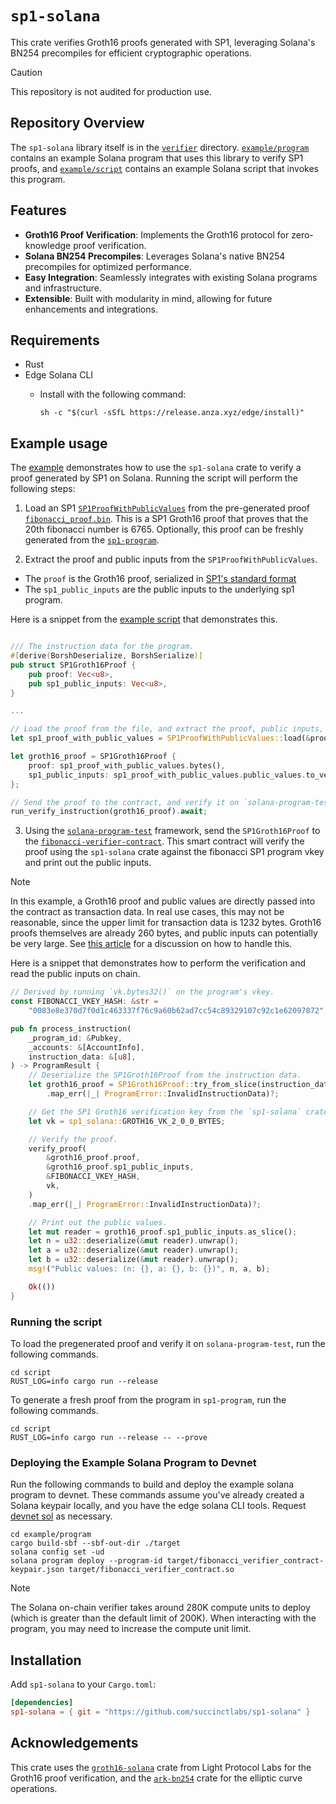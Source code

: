 # `sp1-solana`

This crate verifies Groth16 proofs generated with SP1, leveraging Solana's BN254 precompiles for efficient cryptographic operations.

> [!CAUTION]
>
> This repository is not audited for production use.

## Repository Overview

The `sp1-solana` library itself is in the [`verifier`](verifier) directory. [`example/program`](example/program) contains an example Solana program that uses this library to verify SP1 proofs, and [`example/script`](example/script) contains an example Solana script that invokes this program.

## Features

- **Groth16 Proof Verification**: Implements the Groth16 protocol for zero-knowledge proof verification.
- **Solana BN254 Precompiles**: Leverages Solana's native BN254 precompiles for optimized performance.
- **Easy Integration**: Seamlessly integrates with existing Solana programs and infrastructure.
- **Extensible**: Built with modularity in mind, allowing for future enhancements and integrations.

## Requirements

- Rust
- Edge Solana CLI
  - Install with the following command:

    ```shell
    sh -c "$(curl -sSfL https://release.anza.xyz/edge/install)"
    ```

## Example usage

The [example](./example) demonstrates how to use the `sp1-solana` crate to verify a proof generated by SP1 on Solana.
Running the script will perform the following steps:

1. Load an SP1 [`SP1ProofWithPublicValues`](https://docs.rs/sp1-sdk/2.0.0/sp1_sdk/proof/struct.SP1ProofWithPublicValues.html)
from the pre-generated proof [`fibonacci_proof.bin`](../proofs/fibonacci_proof.bin). This is a SP1 Groth16 proof that
proves that the 20th fibonacci number is 6765. Optionally, this proof can be freshly generated from
the [`sp1-program`](../sp1-program).

2. Extract the proof and public inputs from the `SP1ProofWithPublicValues`.

- The `proof` is the Groth16 proof, serialized in [SP1's standard format](https://docs.rs/sp1-sdk/2.0.0/sp1_sdk/proof/struct.SP1ProofWithPublicValues.html#method.bytes)
- The `sp1_public_inputs` are the public inputs to the underlying sp1 program.

Here is a snippet from the [example script](./example/script/src/main.rs) that demonstrates this.

```rust

/// The instruction data for the program.
#[derive(BorshDeserialize, BorshSerialize)]
pub struct SP1Groth16Proof {
    pub proof: Vec<u8>,
    pub sp1_public_inputs: Vec<u8>,
}

...

// Load the proof from the file, and extract the proof, public inputs, and program vkey hash.
let sp1_proof_with_public_values = SP1ProofWithPublicValues::load(&proof_file).unwrap();

let groth16_proof = SP1Groth16Proof {
    proof: sp1_proof_with_public_values.bytes(),
    sp1_public_inputs: sp1_proof_with_public_values.public_values.to_vec(),
};

// Send the proof to the contract, and verify it on `solana-program-test`.
run_verify_instruction(groth16_proof).await;
```

3. Using the [`solana-program-test`](https://docs.rs/solana-program-test/latest/solana_program_test/) framework, send the `SP1Groth16Proof` to the
[`fibonacci-verifier-contract`](./example/program). This smart contract will verify the proof using the `sp1-solana`
crate against the fibonacci SP1 program vkey and print out the public inputs.

> [!NOTE]
> In this example, a Groth16 proof and public values are directly passed into the contract as transaction data.
> In real use cases, this may not be reasonable, since the upper limit for transaction data is 1232 bytes.
> Groth16 proofs themselves are already 260 bytes, and public inputs can potentially be very large.
> See [this article](https://solana.com/developers/courses/program-optimization/lookup-tables) for a discussion
> on how to handle this.

Here is a snippet that demonstrates how to perform the verification and read the public inputs on chain.

```rust
// Derived by running `vk.bytes32()` on the program's vkey.
const FIBONACCI_VKEY_HASH: &str =
    "0083e8e370d7f0d1c463337f76c9a60b62ad7cc54c89329107c92c1e62097872";

pub fn process_instruction(
    _program_id: &Pubkey,
    _accounts: &[AccountInfo],
    instruction_data: &[u8],
) -> ProgramResult {
    // Deserialize the SP1Groth16Proof from the instruction data.
    let groth16_proof = SP1Groth16Proof::try_from_slice(instruction_data)
        .map_err(|_| ProgramError::InvalidInstructionData)?;

    // Get the SP1 Groth16 verification key from the `sp1-solana` crate.
    let vk = sp1_solana::GROTH16_VK_2_0_0_BYTES;

    // Verify the proof.
    verify_proof(
        &groth16_proof.proof,
        &groth16_proof.sp1_public_inputs,
        &FIBONACCI_VKEY_HASH,
        vk,
    )
    .map_err(|_| ProgramError::InvalidInstructionData)?;

    // Print out the public values.
    let mut reader = groth16_proof.sp1_public_inputs.as_slice();
    let n = u32::deserialize(&mut reader).unwrap();
    let a = u32::deserialize(&mut reader).unwrap();
    let b = u32::deserialize(&mut reader).unwrap();
    msg!("Public values: (n: {}, a: {}, b: {})", n, a, b);

    Ok(())
}
```

### Running the script

To load the pregenerated proof and verify it on `solana-program-test`, run the following commands.

```shell
cd script
RUST_LOG=info cargo run --release
```

To generate a fresh proof from the program in `sp1-program`, run the following commands.

```shell
cd script
RUST_LOG=info cargo run --release -- --prove
```

### Deploying the Example Solana Program to Devnet

Run the following commands to build and deploy the example solana program to devnet. These commands
assume you've already created a Solana keypair locally, and you have the edge solana CLI tools.
Request [devnet sol](https://faucet.solana.com/) as necessary.

```shell
cd example/program
cargo build-sbf --sbf-out-dir ./target
solana config set -ud
solana program deploy --program-id target/fibonacci_verifier_contract-keypair.json target/fibonacci_verifier_contract.so
```

> [!NOTE]
> The Solana on-chain verifier takes around 280K compute units to deploy (which is greater than the default limit of 200K). When interacting with the program, you may need to increase the compute unit limit.

## Installation

Add `sp1-solana` to your `Cargo.toml`:

```toml
[dependencies]
sp1-solana = { git = "https://github.com/succinctlabs/sp1-solana" }
```

## Acknowledgements

This crate uses the [`groth16-solana`](https://github.com/Lightprotocol/groth16-solana/) crate from Light Protocol Labs for the Groth16 proof verification, and the [`ark-bn254`](https://github.com/arkworks-rs/algebra) crate for the elliptic curve operations.
